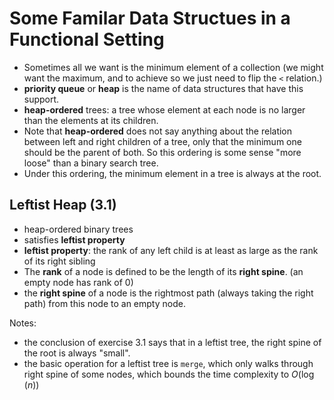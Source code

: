 # Some Familar Data Structues in a Functional Setting

* Sometimes all we want is the minimum element of a collection
  (we might want the maximum, and to achieve so we just need to flip
  the `<` relation.)
* **priority queue** or **heap** is the name of data structures that
  have this support.
* **heap-ordered** trees: a tree whose element at each node
  is no larger than the elements at its children.
* Note that **heap-ordered** does not say anything about the relation between
  left and right children of a tree, only that the minimum one should be the
  parent of both. So this ordering is some sense "more loose" than a binary search tree.
* Under this ordering, the minimum element in a tree is always at the root.

## Leftist Heap (3.1)

* heap-ordered binary trees
* satisfies **leftist property**
* **leftist property**: the rank of any left child is at least
  as large as the rank of its right sibling
* The **rank** of a node is defined to be the length of its **right spine**.
  (an empty node has rank of 0)
* the **right spine** of a node is the rightmost path (always taking the right path)
  from this node to an empty node.

Notes:

* the conclusion of exercise 3.1 says that in a leftist tree,
  the right spine of the root is always "small".
* the basic operation for a leftist tree is `merge`, which
  only walks through right spine of some nodes, which
  bounds the time complexity to $O(\log(n))$
